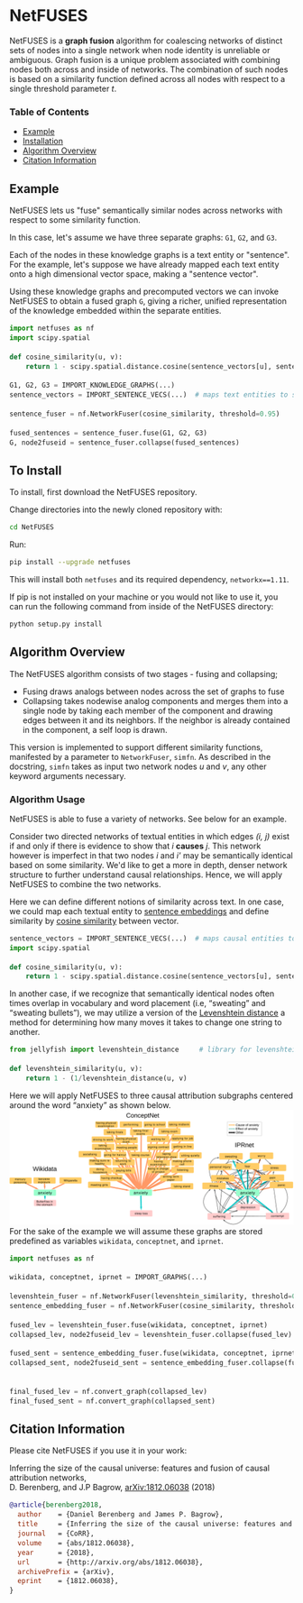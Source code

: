 # NetFUSES

NetFUSES is a __graph fusion__ algorithm for coalescing networks of distinct sets of nodes into 
a single network when node identity is unreliable or ambiguous. 
Graph fusion is a unique problem associated with combining nodes both across and inside of networks.
The combination of such nodes is based on a similarity function defined across all nodes 
with respect to a single threshold parameter _t_.


### Table of Contents
- [Example](#usage)
- [Installation](#install)
- [Algorithm Overview](#algoverview)
- [Citation Information](#citation)


## Example <a name="example"/>

NetFUSES lets us "fuse" semantically similar nodes across networks with respect to some similarity
function. 

In this case, let's assume we have three separate graphs: `G1`, `G2`, and `G3`. 

Each of the nodes in these knowledge graphs is a text entity or "sentence". 
For the example, let's suppose we have already mapped each text entity onto a 
high dimensional vector space, making a "sentence vector".

Using these knowledge graphs and precomputed vectors we can invoke NetFUSES to obtain
a fused graph `G`, giving a richer, unified representation of the knowledge embedded within the separate entities. 

```python
import netfuses as nf
import scipy.spatial

def cosine_similarity(u, v):
    return 1 - scipy.spatial.distance.cosine(sentence_vectors[u], sentence_vectors[v])

G1, G2, G3 = IMPORT_KNOWLEDGE_GRAPHS(...)
sentence_vectors = IMPORT_SENTENCE_VECS(...)  # maps text entities to sentence embeddings

sentence_fuser = nf.NetworkFuser(cosine_similarity, threshold=0.95)

fused_sentences = sentence_fuser.fuse(G1, G2, G3)
G, node2fuseid = sentence_fuser.collapse(fused_sentences)
```


## To Install <a name="install"/>
To install, first download the NetFUSES repository. 

Change directories into the newly cloned repository with:
```bash
cd NetFUSES
```

Run:
```bash
pip install --upgrade netfuses
```

This will install both `netfuses` and its required dependency, `networkx==1.11`.

If pip is not installed on your machine or you would not like to use it, you can
run the following command from inside of the NetFUSES directory:

```bash
python setup.py install
```


## Algorithm Overview <a name="algoverview"/>

The NetFUSES algorithm consists of two stages - fusing and collapsing;
- Fusing draws analogs between nodes across the set of graphs to fuse
- Collapsing takes nodewise analog components and merges them into a single node
    by taking each member of the component and drawing edges between it and its neighbors.
    If the neighbor is already contained in the component, a self loop is drawn.

This version is implemented to support different similarity functions, manifested
by a parameter to `NetworkFuser`, `simfn`. As described in the docstring, `simfn`
takes as input two network nodes _u_ and _v_, any other keyword arguments necessary. 

### Algorithm Usage
NetFUSES is able to fuse a variety of networks. See below for an example.

Consider two directed networks of textual entities in which edges _(i, j)_ exist if and
only if there is evidence to show that _i_ __causes__ _j_. This network however is
imperfect in that two nodes _i_ and _i'_ may be semantically identical based on some
similarity. We'd like to get a more in depth, denser network structure to further understand
causal relationships. Hence, we will apply NetFUSES to combine the two networks.

Here we can define different notions of similarity across text. In one case,
we could map each textual entity to
<a href="https://en.wikipedia.org/wiki/Sentence_embedding">sentence embeddings</a> 
and define similarity by <a href="https://en.wikipedia.org/wiki/Cosine_similarity">cosine similarity</a>
between vector.

```python
sentence_vectors = IMPORT_SENTENCE_VECS(...)  # maps causal entities to sentence embeddings
import scipy.spatial

def cosine_similarity(u, v):
    return 1 - scipy.spatial.distance.cosine(sentence_vectors[u], sentence_vectors[v])
```

In another case, if we recognize that semantically identical nodes often times overlap in vocabulary
and word placement (i.e, <q>sweating</q> and <q>sweating bullets</q>), we may utilize a version
of the <a href="https://en.wikipedia.org/wiki/Levenshtein_distance">Levenshtein distance</a>
a method for determining how many moves it takes to change one string to another.

```python
from jellyfish import levenshtein_distance     # library for levenshtein distance

def levenshtein_similarity(u, v):
    return 1 - (1/levenshtein_distance(u, v)
```

Here we will apply NetFUSES to three causal attribution subgraphs centered around the word <q>anxiety</q>
as shown below.
<img src="assets/cartoon.png">
For the sake of the example we will assume these graphs are stored predefined as variables
`wikidata`, `conceptnet`, and `iprnet`.

```python
import netfuses as nf

wikidata, conceptnet, iprnet = IMPORT_GRAPHS(...)

levenshtein_fuser = nf.NetworkFuser(levenshtein_similarity, threshold=0.95) 
sentence_embedding_fuser = nf.NetworkFuser(cosine_similarity, threshold=0.95)

fused_lev = levenshtein_fuser.fuse(wikidata, conceptnet, iprnet)
collapsed_lev, node2fuseid_lev = levenshtein_fuser.collapse(fused_lev)

fused_sent = sentence_embedding_fuser.fuse(wikidata, conceptnet, iprnet)
collapsed_sent, node2fuseid_sent = sentence_embedding_fuser.collapse(fused_sent)


final_fused_lev = nf.convert_graph(collapsed_lev)
final_fused_sent = nf.convert_graph(collapsed_sent)
```


## Citation Information <a name="citation"/>

Please cite NetFUSES if you use it in your work:

Inferring the size of the causal universe: features and fusion of causal attribution networks,<br/>
D. Berenberg, and J.P Bagrow, [arXiv:1812.06038](http://arxiv.org/abs/1812.06038) (2018)

```bibtex
@article{berenberg2018,
  author    = {Daniel Berenberg and James P. Bagrow},
  title     = {Inferring the size of the causal universe: features and fusion of causal attribution networks},
  journal   = {CoRR},
  volume    = {abs/1812.06038},
  year      = {2018},
  url       = {http://arxiv.org/abs/1812.06038},
  archivePrefix = {arXiv},
  eprint    = {1812.06038},
}
```


